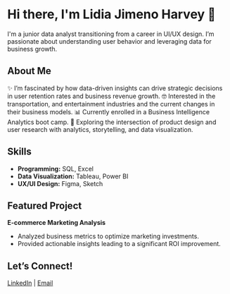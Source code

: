 # Hi there, I'm Lidia Jimeno Harvey 👋

I'm a junior data analyst transitioning from a career in UI/UX design. I’m passionate about understanding user behavior and leveraging data for business growth.

## About Me
✨ I’m fascinated by how data-driven insights can drive strategic decisions in user retention rates and business revenue growth.
🤓 Interested in the transportation, and entertainment industries and the current changes in their business models.
📊 Currently enrolled in a Business Intelligence Analytics boot camp.
🚀 Exploring the intersection of product design and user research with analytics, storytelling, and data visualization.

## Skills
- **Programming:** SQL, Excel
- **Data Visualization:** Tableau, Power BI
- **UX/UI Design:** Figma, Sketch

## Featured Project
**E-commerce Marketing Analysis**
- Analyzed business metrics to optimize marketing investments.
- Provided actionable insights leading to a significant ROI improvement.

## Let’s Connect!
[LinkedIn](https://www.linkedin.com/in/lidiajimeno/) | [Email](mailto:lidia.rj10@gmail.com)
